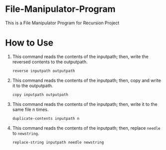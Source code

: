 # File-Manipulator-Program
This is a File Manipulator Program for Recursion Project

# How to Use
1. This command reads the contents of the inputpath; then, write the reversed contents to the outputpath.
    ```bash
    reverse inputpath outputpath
    ```
1. This command reads the contents of the inputpath; then, copy and write it to the outputpath.
    ```bash
    copy inputpath outputpath
    ```
1. This command reads the contents of the inputpath; then, write it to the same file n times.
    ```bash
    duplicate-contents inputpath n
    ```
1. This command reads the contents of the inputpath; then, replace ```needle``` to ```newstring```.
    ```bash
    replace-string inputpath needle newstring
    ```